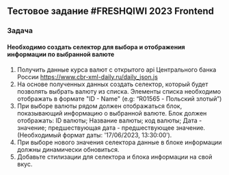 ## Тестовое задание #FRESHQIWI 2023 Frontend
### Задача
#### Необходимо создать селектор для выбора и отображения информации по выбранной валюте
1. Получить данные курса валют с открытого api Центрального банка России https://www.cbr-xml-daily.ru/daily_json.js  
2. На основе полученных данных создать селектор, который будет позволять выбрать валюту из списка. Элементы списка необходимо отображать в формате "ID - Name" (e.g: “R01565 - Польский злотый”)  
3. При выборе валюты рядом должен отображаться блок, показывающий информацию о выбранной валюте. Блок должен отображать: ID валюты; Название валюты; код валюты; Дата - значение; предшествующая дата - предшествующее значение. (Необходимый формат даты: '17/06/2023, 13:30:00’).  
4. При выборе нового значения селектора данные в блоке информации должны динамически обновиться.  
5. Добавьте стилизации для селектора и блока информации на свой вкус.

